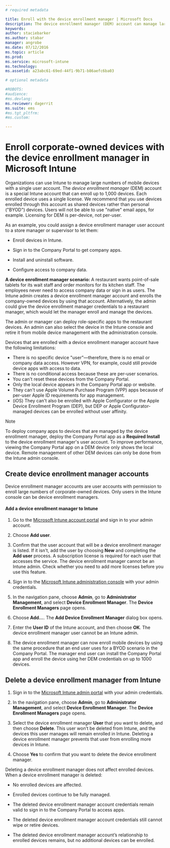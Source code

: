 ```yaml
---
# required metadata

title: Enroll with the device enrollment manager | Microsoft Docs
description: The device enrollment manager (DEM) account can manage large numbers of shared, corporate-owned mobile devices with a single user account.
keywords:
author: staciebarkerms.author: stabar
manager: angrobe
ms.date: 07/12/2016
ms.topic: article
ms.prod:
ms.service: microsoft-intune
ms.technology:
ms.assetid: a23abc61-69ed-44f1-9b71-b86aefc6ba03

# optional metadata

#ROBOTS:
#audience:
#ms.devlang:
ms.reviewer: dagerrit
ms.suite: ems
#ms.tgt_pltfrm:
#ms.custom:

---
```



# Enroll corporate-owned devices with the device enrollment manager in Microsoft Intune
Organizations can use Intune to manage large numbers of mobile devices with a single user account. The *device enrollment manager* (DEM) account is a special Intune account that can enroll up to 1,000 devices. Each enrolled device uses a single license. We recommend that you use devices enrolled through this account as shared devices rather than personal ("BYOD") devices. Users will not be able to use "native" email apps, for example. Licensing for DEM is per-device, not per-user.

As an example, you could assign a device enrollment manager user account to a store manager or supervisor to let them:

-   Enroll devices in Intune.

-   Sign in to the Company Portal to get company apps.

-   Install and uninstall software.

-   Configure access to company data.


**A device enrollment manager scenario:**
A restaurant wants point-of-sale tablets for its wait staff and order monitors for its kitchen staff. The employees never need to access company data or sign in as users. The Intune admin creates a device enrollment manager account and enrolls the company-owned devices by using that account. Alternatively, the admin could give the device enrollment manager credentials to a restaurant manager, which would let the manager enroll and manage the devices.

The admin or manager can deploy role-specific apps to the restaurant devices. An admin can also select the device in the Intune console and retire it from mobile device management with the administration console.

Devices that are enrolled with a device enrollment manager account have the following limitations:
  - There is no specific device "user"—therefore, there is no email or company data access. However VPN, for example, could still provide device apps with access to data.
  - There is no conditional access because these are per-user scenarios.
  - You can't reset these devices from the Company Portal.
  - Only the local device appears in the Company Portal app or website.
  - They can't use Apple Volume Purchase Program (VPP) apps because of per-user Apple ID requirements for app management.
  - (iOS) They can't also be enrolled with Apple Configurator or the Apple Device Enrollment Program (DEP), but DEP or Apple Configurator-managed devices can be enrolled without user affinity.

> [!NOTE]
> To deploy company apps to devices that are managed by the device enrollment manager, deploy the Company Portal app as a **Required Install** to the device enrollment manager's user account.
> To improve performance, viewing the Company Portal app on a DEM device only shows the local device. Remote management of other DEM devices can only be done from the Intune admin console.

## Create device enrollment manager accounts
Device enrollment manager accounts are user accounts with permission to enroll large numbers of corporate-owned devices. Only users in the Intune console can be device enrollment managers.

#### Add a device enrollment manager to Intune

1.  Go to the [Microsoft Intune account portal](http://go.microsoft.com/fwlink/?LinkId=698854) and sign in to your admin account.

2.  Choose **Add user**.

3.  Confirm that the user account that will be a device enrollment manager is listed. If it isn't, add the user by choosing **New** and completing the **Add user** process. A subscription license is required for each user that accesses the service. The device enrollment manager cannot be an Intune admin. Check whether you need to add more licenses before you use this feature.

4.  Sign in to the [Microsoft Intune administration console](http://manage.microsoft.com) with your admin credentials.

5.  In the navigation pane, choose **Admin**, go to **Administrator Management**, and select **Device Enrollment Manager**. The **Device Enrollment Managers** page opens.

6.  Choose **Add…**. The **Add Device Enrollment Manager** dialog box opens.

7.  Enter the **User ID** of the Intune account, and then choose **OK**. The device enrollment manager user cannot be an Intune admin.

8.  The device enrollment manager can now enroll mobile devices by using the same procedure that an end user uses for a BYOD scenario in the Company Portal. The manager end user can install the Company Portal app and enroll the device using her DEM credentials on up to 1000 devices.

## Delete a device enrollment manager from Intune

1.  Sign in to the [Microsoft Intune admin portal](http://manage.microsoft.com) with your admin credentials.

2.  In the navigation pane, choose **Admin**, go to **Administrator Management**, and select **Device Enrollment Manager**. The **Device Enrollment Managers** page opens.

3.  Select the device enrollment manager **User** that you want to delete, and then choose **Delete**. This user won’t be deleted from Intune, and the devices this user manages will remain enrolled in Intune. Deleting a device enrollment manager prevents that user from enrolling more devices in Intune.

4.  Choose **Yes** to confirm that you want to delete the device enrollment manager.

Deleting a device enrollment manager does not affect enrolled devices. When a device enrollment manager is deleted:

-   No enrolled devices are affected.

-   Enrolled devices continue to be fully managed.

-   The deleted device enrollment manager account credentials remain valid to sign in to the Company Portal to access apps.

-   The deleted device enrollment manager account credentials still cannot wipe or retire devices.

-   The deleted device enrollment manager account’s relationship to enrolled devices remains, but no additional devices can be enrolled.
